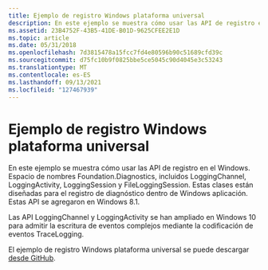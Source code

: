 ```yaml
---
title: Ejemplo de registro Windows plataforma universal
description: En este ejemplo se muestra cómo usar las API de registro en el Windows. Espacio de nombres Foundation.Diagnostics, incluidos LoggingChannel, LoggingActivity, LoggingSession y FileLoggingSession.
ms.assetid: 23B4752F-43B5-41DE-B01D-9625CFEE2E1D
ms.topic: article
ms.date: 05/31/2018
ms.openlocfilehash: 7d3815478a15fcc7fd4e80596b90c51689cfd39c
ms.sourcegitcommit: d75fc10b9f0825bbe5ce5045c90d4045e3c53243
ms.translationtype: MT
ms.contentlocale: es-ES
ms.lasthandoff: 09/13/2021
ms.locfileid: "127467939"
---
```

# <a name="universal-windows-platform-logging-example"></a>Ejemplo de registro Windows plataforma universal

En este ejemplo se muestra cómo usar las API de registro en el Windows. Espacio de nombres Foundation.Diagnostics, incluidos LoggingChannel, LoggingActivity, LoggingSession y FileLoggingSession. Estas clases están diseñadas para el registro de diagnóstico dentro de Windows aplicación. Estas API se agregaron en Windows 8.1.

Las API LoggingChannel y LoggingActivity se han ampliado en Windows 10 para admitir la escritura de eventos complejos mediante la codificación de eventos TraceLogging.

El ejemplo de registro Windows plataforma universal se puede descargar [desde GitHub](https://github.com/Microsoft/Windows-universal-samples/tree/master/Samples/Logging).

 

 




